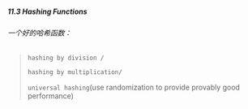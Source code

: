 

##### 11.3 Hashing Functions

###### 一个好的哈希函数：

> `hashing by division /`
>
> `hashing by multiplication/`
>
> `universal hashing`(use randomization to provide provably good performance)